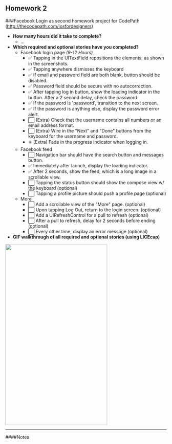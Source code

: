 Homework 2
---

###Facebook Login as second homework project for CodePath (http://thecodepath.com/iosfordesigners)

* **How many hours did it take to complete?**
  * ...
* **Which required and optional stories have you completed?**
  * Facebook login page *(9-12 Hours)*
    * :white_check_mark: Tapping in the UITextField repositions the elements, as shown in the screenshots.
    * :white_check_mark: Tapping anywhere dismisses the keyboard
    * :white_check_mark: If email and password field are both blank, button should be disabled.
    * :white_check_mark: Password field should be secure with no autocorrection.
    * :white_check_mark: After tapping log in button, show the loading indicator in the button. After a 2 second delay, check the password.
    * :white_check_mark: If the password is 'password', transition to the next screen.
    * :white_check_mark: If the password is anything else, display the password error alert.
    * :white_large_square: (Extra) Check that the username contains all numbers or an email address format.
    * :white_large_square: (Extra) Wire in the "Next" and "Done" buttons from the keyboard for the username and password.
    * :eight_spoked_asterisk: (Extra) Fade in the progress indicator when logging in.
  * Facebook feed
    * :white_large_square: Navigation bar should have the search button and messages button.
    * :white_check_mark: Immediately after launch, display the loading indicator.
    * :white_check_mark: After 2 seconds, show the feed, which is a long image in a scrollable view.
    * :white_large_square: Tapping the status button should show the compose view w/ the keyboard (optional)
    * :white_large_square: Tapping a profile picture should push a profile page (optional)
  * More
    * :white_large_square: Add a scrollable view of the "More" page. (optional)
    * :white_large_square: Upon tapping Log Out, return to the login screen. (optional)
    * :white_large_square: Add a UIRefreshControl for a pull to refresh (optional)
    * :white_large_square: After a pull to refresh, delay for 2 seconds before ending (optional)
    * :white_large_square: Every other time, display an error message (optional)
* **GIF walkthrough of all required and optional stories (using LICEcap)**

<img width="318" height="566" src=""/>

---

####Notes
